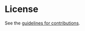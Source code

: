 # License

See the
[guidelines for contributions](https://github.com/IurmanJ/draft-iurman-6man-generic-id/blob/main/CONTRIBUTING.md).
